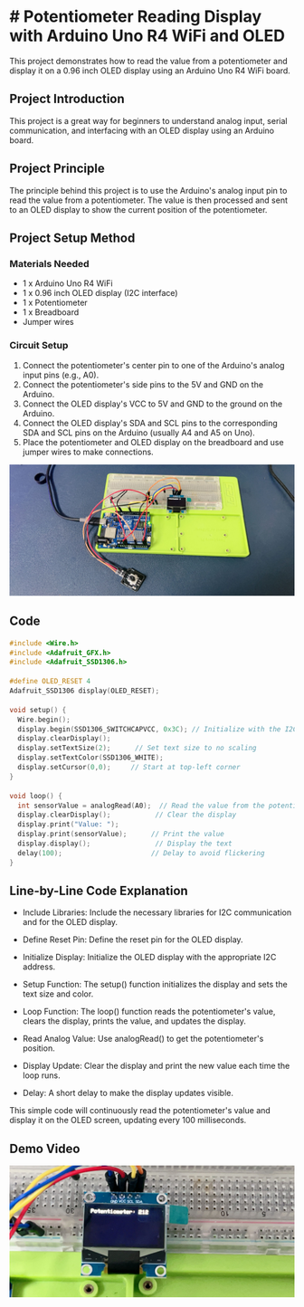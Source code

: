 # # Potentiometer Reading Display with Arduino Uno R4 WiFi and OLED
This project demonstrates how to read the value from a potentiometer and display it on a 0.96 inch OLED display using an Arduino Uno R4 WiFi board.

## Project Introduction
This project is a great way for beginners to understand analog input, serial communication, and interfacing with an OLED display using an Arduino board.

## Project Principle
The principle behind this project is to use the Arduino's analog input pin to read the value from a potentiometer. The value is then processed and sent to an OLED display to show the current position of the potentiometer.

## Project Setup Method

### Materials Needed
- 1 x Arduino Uno R4 WiFi
- 1 x 0.96 inch OLED display (I2C interface)
- 1 x Potentiometer
- 1 x Breadboard
- Jumper wires

### Circuit Setup
1. Connect the potentiometer's center pin to one of the Arduino's analog input pins (e.g., A0).
2. Connect the potentiometer's side pins to the 5V and GND on the Arduino.
3. Connect the OLED display's VCC to 5V and GND to the ground on the Arduino.
4. Connect the OLED display's SDA and SCL pins to the corresponding SDA and SCL pins on the Arduino (usually A4 and A5 on Uno).
5. Place the potentiometer and OLED display on the breadboard and use jumper wires to make connections.

![pic](../../imgs/oled002.jpg)

## Code

```cpp
#include <Wire.h>
#include <Adafruit_GFX.h>
#include <Adafruit_SSD1306.h>

#define OLED_RESET 4
Adafruit_SSD1306 display(OLED_RESET);

void setup() {
  Wire.begin();
  display.begin(SSD1306_SWITCHCAPVCC, 0x3C); // Initialize with the I2C addr 0x3C
  display.clearDisplay();
  display.setTextSize(2);      // Set text size to no scaling
  display.setTextColor(SSD1306_WHITE);
  display.setCursor(0,0);     // Start at top-left corner
}

void loop() {
  int sensorValue = analogRead(A0);  // Read the value from the potentiometer
  display.clearDisplay();           // Clear the display
  display.print("Value: ");
  display.print(sensorValue);      // Print the value
  display.display();                // Display the text
  delay(100);                      // Delay to avoid flickering
}
```

## Line-by-Line Code Explanation

* Include Libraries: Include the necessary libraries for I2C communication and for the OLED display.

* Define Reset Pin: Define the reset pin for the OLED display.

* Initialize Display: Initialize the OLED display with the appropriate I2C address.

* Setup Function: The setup() function initializes the display and sets the text size and color.

* Loop Function: The loop() function reads the potentiometer's value, clears the display, prints the value, and updates the display.

* Read Analog Value: Use analogRead() to get the potentiometer's position.

* Display Update: Clear the display and print the new value each time the loop runs.

* Delay: A short delay to make the display updates visible.

This simple code will continuously read the potentiometer's value and display it on the OLED screen, updating every 100 milliseconds.

## Demo Video
![pic](../../imgs/oled001.jpg)
